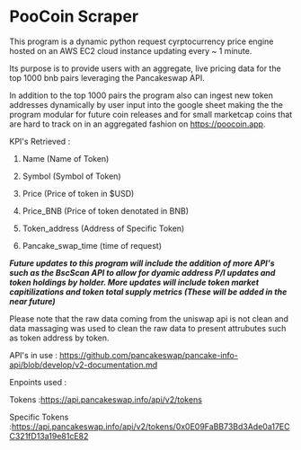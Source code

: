 # PooCoin Scraper

This program is a dynamic python request cyrptocurrency price engine hosted on an AWS EC2 cloud instance updating every ~ 1 minute.

Its purpose is to provide users with an aggregate, live pricing data for the top 1000 bnb pairs leveraging the Pancakeswap API.

In addition to the top 1000 pairs the program also can ingest new token addresses dynamically by user input into the google sheet making the the program modular for future coin releases and for small marketcap coins that are hard to track on in an aggregated fashion on https://poocoin.app.

KPI's Retrieved :

1) Name (Name of Token)

2) Symbol (Symbol of Token)

3) Price (Price of token in $USD)

4) Price_BNB (Price of token denotated in BNB)

5) Token_address (Address of Specific Token)

6) Pancake_swap_time (time of request)

***Future updates to this program will include the addition of more API's such as the BscScan API to allow for dyamic address P/l updates and token holdings by holder. More updates will include token market capitilizations and token total supply metrics (These will be added in the near future)***

Please note that the raw data coming from the uniswap api is not clean and data massaging was used to clean the raw data to present attrubutes such as token address by token.

API's in use : https://github.com/pancakeswap/pancake-info-api/blob/develop/v2-documentation.md

Enpoints used : 

Tokens :https://api.pancakeswap.info/api/v2/tokens 


Specific Tokens :https://api.pancakeswap.info/api/v2/tokens/0x0E09FaBB73Bd3Ade0a17ECC321fD13a19e81cE82





